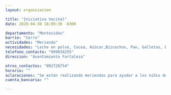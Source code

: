 ```yaml
---
layout: organizacion

title: "Iniciativa Vecinal"
date: 2020-04-30 18:09:30 -0300

departamento: "Montevideo"
barrio: "Cerro"
actividades: "Merienda"
necesidades: "Leche en polvo, Cocoa, Azúcar,Bizcochos, Pan, Galletas, Dulces y Mermeladas, Fruta"
telefono_contacto: "099834255"
direccion: "Asentamiento Fortaleza"

otros_contactos: "092728754"
horario: ""
aclaraciones: "Se están realizando meriendas para ayudar a lxs niñxs del asentamiento Fortaleza brindándoles una merienda diaria."
cuenta_bancaria: ""

---
```


